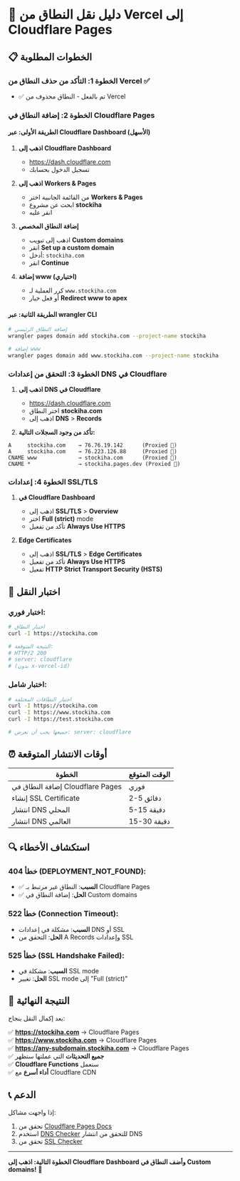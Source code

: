 # 🔄 دليل نقل النطاق من Vercel إلى Cloudflare Pages

## 📋 الخطوات المطلوبة

### الخطوة 1: التأكد من حذف النطاق من Vercel ✅
- ✅ تم بالفعل - النطاق محذوف من Vercel

### الخطوة 2: إضافة النطاق في Cloudflare Pages

#### الطريقة الأولى: عبر Cloudflare Dashboard (الأسهل)

1. **اذهب إلى Cloudflare Dashboard**
   - https://dash.cloudflare.com
   - تسجيل الدخول بحسابك

2. **اذهب إلى Workers & Pages**
   - من القائمة الجانبية اختر **Workers & Pages**
   - ابحث عن مشروع **stockiha**
   - انقر عليه

3. **إضافة النطاق المخصص**
   - اذهب إلى تبويب **Custom domains**
   - انقر **Set up a custom domain**
   - أدخل: `stockiha.com`
   - انقر **Continue**

4. **إضافة www (اختياري)**
   - كرر العملية لـ `www.stockiha.com`
   - أو فعل خيار **Redirect www to apex**

#### الطريقة الثانية: عبر wrangler CLI

```bash
# إضافة النطاق الرئيسي
wrangler pages domain add stockiha.com --project-name stockiha

# إضافة www
wrangler pages domain add www.stockiha.com --project-name stockiha
```

### الخطوة 3: التحقق من إعدادات DNS في Cloudflare

1. **اذهب إلى DNS في Cloudflare**
   - https://dash.cloudflare.com
   - اختر النطاق **stockiha.com**
   - اذهب إلى **DNS** > **Records**

2. **تأكد من وجود السجلات التالية:**
```
A     stockiha.com    → 76.76.19.142      (Proxied 🧡)
A     stockiha.com    → 76.223.126.88     (Proxied 🧡)  
CNAME www             → stockiha.com      (Proxied 🧡)
CNAME *               → stockiha.pages.dev (Proxied 🧡)
```

### الخطوة 4: إعدادات SSL/TLS

1. **في Cloudflare Dashboard**
   - اذهب إلى **SSL/TLS** > **Overview**
   - اختر **Full (strict)** mode
   - تأكد من تفعيل **Always Use HTTPS**

2. **Edge Certificates**
   - اذهب إلى **SSL/TLS** > **Edge Certificates**
   - تأكد من تفعيل **Always Use HTTPS**
   - تفعيل **HTTP Strict Transport Security (HSTS)**

## 🧪 اختبار النقل

### اختبار فوري:
```bash
# اختبار النطاق
curl -I https://stockiha.com

# النتيجة المتوقعة:
# HTTP/2 200
# server: cloudflare
# (بدون x-vercel-id)
```

### اختبار شامل:
```bash
# اختبار النطاقات المختلفة
curl -I https://stockiha.com
curl -I https://www.stockiha.com
curl -I https://test.stockiha.com

# جميعها يجب أن تعرض: server: cloudflare
```

## ⏰ أوقات الانتشار المتوقعة

| الخطوة | الوقت المتوقع |
|--------|----------------|
| إضافة النطاق في Cloudflare Pages | فوري |
| إنشاء SSL Certificate | 2-5 دقائق |
| انتشار DNS المحلي | 5-15 دقيقة |
| انتشار DNS العالمي | 15-30 دقيقة |

## 🔍 استكشاف الأخطاء

### خطأ 404 (DEPLOYMENT_NOT_FOUND):
- ✅ **السبب**: النطاق غير مرتبط بـ Cloudflare Pages
- ✅ **الحل**: إضافة النطاق في Custom domains

### خطأ 522 (Connection Timeout):
- **السبب**: مشكلة في إعدادات DNS أو SSL
- **الحل**: التحقق من A Records وإعدادات SSL

### خطأ 525 (SSL Handshake Failed):
- **السبب**: مشكلة في SSL mode
- **الحل**: تغيير SSL mode إلى "Full (strict)"

## 🎯 النتيجة النهائية

بعد إكمال النقل بنجاح:

✅ **https://stockiha.com** → Cloudflare Pages  
✅ **https://www.stockiha.com** → Cloudflare Pages  
✅ **https://any-subdomain.stockiha.com** → Cloudflare Pages  
✅ **جميع التحديثات** التي عملتها ستظهر  
✅ **Cloudflare Functions** ستعمل  
✅ **أداء أسرع** مع Cloudflare CDN  

## 📞 الدعم

إذا واجهت مشاكل:
1. تحقق من [Cloudflare Pages Docs](https://developers.cloudflare.com/pages/)
2. استخدم [DNS Checker](https://dnschecker.org/) للتحقق من انتشار DNS
3. تحقق من [SSL Checker](https://www.sslshopper.com/ssl-checker.html)

---

**الخطوة التالية: اذهب إلى Cloudflare Dashboard وأضف النطاق في Custom domains!** 🚀
